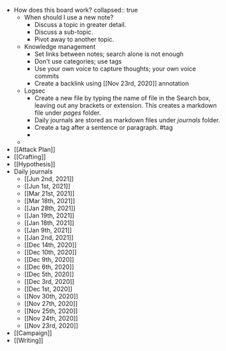 - How does this board work?
  collapsed:: true
	- When should I use a new note?
		- Discuss a topic in greater detail.
		- Discuss a sub-topic.
		- Pivot away to another topic.
	- Knowledge management
		- Set links between notes; search alone is not enough
		- Don't use categories; use tags
		- Use your own voice to capture thoughts; your own voice commits
		- Create a backlink using [[Nov 23rd, 2020]] annotation
	- Logsec
		- Create a new file by typing the name of file in the Search box, leaving out any brackets or extension. This creates a markdown file under _pages_ folder.
		- Daily journals are stored as markdown files under _journals_ folder.
		- Create a tag after a sentence or paragraph. #tag
		-
	-
- [[Attack Plan]]
- [[Crafting]]
- [[Hypothesis]]
- Daily journals
	- [[Jun 2nd, 2021]]
	- [[Jun 1st, 2021]]
	- [[Mar 21st, 2021]]
	- [[Mar 18th, 2021]]
	- [[Jan 28th, 2021]]
	- [[Jan 19th, 2021]]
	- [[Jan 18th, 2021]]
	- [[Jan 9th, 2021]]
	- [[Jan 2nd, 2021]]
	- [[Dec 14th, 2020]]
	- [[Dec 10th, 2020]]
	- [[Dec 9th, 2020]]
	- [[Dec 6th, 2020]]
	- [[Dec 5th, 2020]]
	- [[Dec 3rd, 2020]]
	- [[Dec 1st, 2020]]
	- [[Nov 30th, 2020]]
	- [[Nov 27th, 2020]]
	- [[Nov 25th, 2020]]
	- [[Nov 24th, 2020]]
	- [[Nov 23rd, 2020]]
- [[Campaign]]
- [[Writing]]